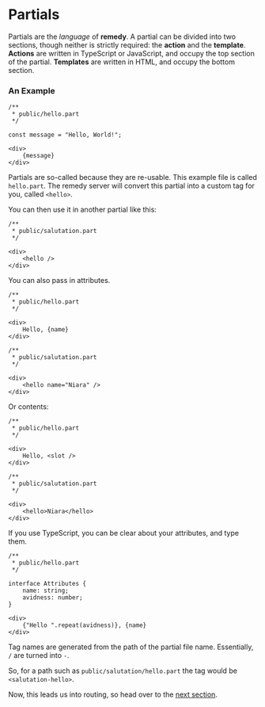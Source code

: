 # Partials

Partials are the *language* of **remedy**.  A partial can be divided into two sections, though neither is strictly required: the **action** and the **template**.  **Actions** are written in TypeScript or JavaScript, and occupy the top section of the partial.  **Templates** are written in HTML, and occupy the bottom section.

### An Example

```part
/**
 * public/hello.part
 */

const message = "Hello, World!";

<div>
    {message}
</div>
```

Partials are so-called because they are re-usable.  This example file is called `hello.part`.  The remedy server will convert this partial into a custom tag for you, called `<hello>`.

You can then use it in another partial like this:

```part
/**
 * public/salutation.part
 */

<div>
    <hello />
</div>
```

You can also pass in attributes.

```part
/**
 * public/hello.part
 */

<div>
    Hello, {name}
</div>
```

```part
/**
 * public/salutation.part
 */

<div>
    <hello name="Niara" />
</div>
```

Or contents:

```part
/**
 * public/hello.part
 */

<div>
    Hello, <slot />
</div>
```

```part
/**
 * public/salutation.part
 */

<div>
    <hello>Niara</hello>
</div>
```

If you use TypeScript, you can be clear about your attributes, and type them.

```part
/**
 * public/hello.part
 */

interface Attributes {
    name: string;
    avidness: number;
}

<div>
    {"Hello ".repeat(avidness)}, {name}
</div>
```

Tag names are generated from the path of the partial file name.  Essentially, `/` are turned into `-`.

So, for a path such as `public/salutation/hello.part` the tag would be `<salutation-hello>`.

Now, this leads us into routing, so head over to the [next section](/routes).
